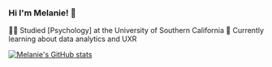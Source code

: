 ### Hi I'm Melanie! 👋

👩‍🎓 Studied [Psychology] at the University of Southern California 
🌱 Currently learning about data analytics and UXR 

<!--
**smelkwan/smelkwan** is a ✨ _special_ ✨ repository because its `README.md` (this file) appears on your GitHub profile.

Here are some ideas to get you started:

- 🔭 I’m currently working on ...
- 🌱 I’m currently learning ...
- 👯 I’m looking to collaborate on ...
- 🤔 I’m looking for help with ...
- 💬 Ask me about ...
- 📫 How to reach me: ...
- 😄 Pronouns: ...
- ⚡ Fun fact: ...
-->

[![Melanie's GitHub stats](https://github-readme-stats.vercel.app/api?username=smelkwan)](https://github.com/smel/github-readme-stats)
